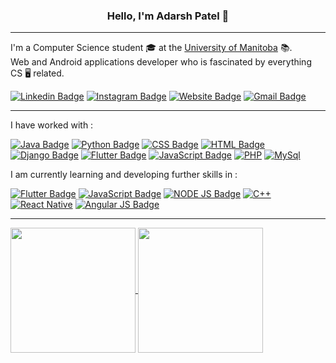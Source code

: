 <h3 align="center"> Hello, I'm Adarsh Patel 👋</h3>

---

I'm a Computer Science student 🎓 at the [University of Manitoba](https://umanitoba.ca/) 📚.<br> Web and Android applications developer who is fascinated by everything CS 🖥️ related.


[![Linkedin Badge](https://img.shields.io/badge/-Adarsh.Patel-blue?style=flat-square&logo=Linkedin&logoColor=white&link=https://www.linkedin.com/in/adarsh-patel-91134b193/)](https://www.linkedin.com/in/adarsh-patel-91134b193/)
[![Instagram Badge](https://img.shields.io/badge/-pateladarsh001-e4405f?style=flat-square&logo=Instagram&logoColor=white&link=https://www.instagram.com/pateladarsh001/)](https://www.instagram.com/pateladarsh001/)
[![Website Badge](https://img.shields.io/badge/-pateladarsh001.github.io-3F51B5?style=flat-square&logo=HTML5&logoColor=white&link=https://pateladarsh001.github.io/)](https://pateladarsh001.github.io/)
[![Gmail Badge](https://img.shields.io/badge/-pateladarsh001.gmail.com-B03A2E?style=flat-square&logo=Gmail&logoColor=white&link=mailto:pateladarsh001@gmail.com)](mailto:pateladarsh001@gmail.com)

---
I have worked with : 

[![Java Badge](https://img.shields.io/badge/-Java-orange?=flat-square&logo=Java&logoColor=white)](#)
[![Python Badge](https://img.shields.io/badge/-Python-steelblue?=flat-square&logo=python&logoColor=white)](#)
[![CSS Badge](https://img.shields.io/badge/-CSS-3F51B5?style=-square&logo=CSS3&logoColor=white)](#)
[![HTML Badge](https://img.shields.io/badge/-HTML-B03A2E?style=-square&logo=HTML5&logoColor=white)](#)
[![Django Badge](https://img.shields.io/badge/-Django-darkgreen?=flat-square&logo=django&logoColor=white)](#)
[![Flutter Badge](https://img.shields.io/badge/-Flutter-blue?style=-square&logo=flutter&logoColor=white)](#)
[![JavaScript Badge](https://img.shields.io/badge/-JavaScript-yellow?style=-square&logo=JavaScript&logoColor=white)](#)
[![PHP](https://img.shields.io/badge/-PHP-indianred?=flat-square&logo=php&logoColor=white)](#)
[![MySql](https://img.shields.io/badge/-MySql-teal?style=-square&logo=MySql&logoColor=white)](#)
<br>

I am currently learning and developing further skills in : 

[![Flutter Badge](https://img.shields.io/badge/-Flutter-blue?style=for-the-badge&logo=flutter&logoColor=white)](#)
[![JavaScript Badge](https://img.shields.io/badge/-JavaScript-yellow?style=-square&logo=JavaScript&logoColor=white)](#)
[![NODE JS Badge](https://img.shields.io/badge/-Node.js-darkslateblue?style=-square&logo=Node.JS&logoColor=white)](#)
[![C++](https://img.shields.io/badge/-C++-salmon?style=-square&logo=C++&logoColor=white)](#)
[![React Native](https://img.shields.io/badge/-React-dodgerblue?style=-square&logo=react&logoColor=white)](#)
[![Angular JS Badge](https://img.shields.io/badge/-AngularJS-purple?style=-square&logo=AngularJS&logoColor=white)](#)

---
<a href="#">
  <img height = "200em" align="center" src="https://github-readme-stats.vercel.app/api?username=pateladarsh001&layout=compact&include_all_commits=true&count-private=true&show_icons=true&theme=tokyonight&line_height=27&hide=issues" />
</a>
<a href="#">
  <img height = "200em" align="center" src="https://github-readme-stats.vercel.app/api/top-langs/?username=pateladarsh001&include_all_commits=true&count-private=true&layout=compact&include_all_commits=true&title_color=007bff&text_color=e7e7e7&icon_color=007bff&bg_color=171c28" />
</a>
